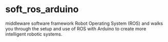 # soft_ros_arduino
 middleware software framework Robot Operating System (ROS) and walks you through the setup and use of ROS with Arduino to create more intelligent robotic systems.
